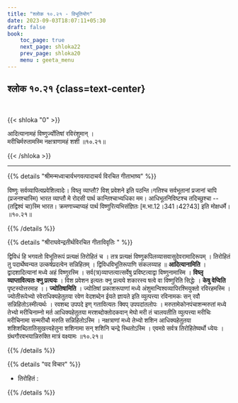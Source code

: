 ```yaml
---
title: "श्लोक १०.२१ - विभूतियोग"
date: 2023-09-03T18:07:11+05:30
draft: false
book:
    toc_page: true
    next_page: shloka22
    prev_page: shloka20
    menu : geeta_menu
---
```




## श्लोक १०.२१ {class=text-center}

<br/>

{{< shloka  "0"  >}}

आदित्यानामहं विष्णुर्ज्योतिषां रविरंशुमान् ।  
मरीचिर्मरुतामस्मि नक्षत्राणामहं शशी ॥१०.२१॥ 

{{< /shloka >}}

---


{{% details "श्रीमन्मध्वाचार्यभगवत्पादाचर्य विरचित  गीताभाष्य" %}}

विष्णुः सर्वव्यापित्वप्रवेशित्वादेः। विष्लृ व्याप्तौ? 
विश् प्रवेशने इति पठन्ति।गतिश्च सर्वभूतानां प्रजानां 
चापि (प्रजनश्चास्मि) भारत व्याप्तौ मे रोदसी पार्थ 
कान्तिश्चाभ्यधिका मम। आधिभूतनिविष्टश्च 
तदिच्छुश्चा -- (तद्विश्वं चा)स्मि भारत। क्रमणाच्चाप्यहं 
पार्थ विष्णुरित्यभिसंज्ञितः [म.भा.12।341।42?43] इति 
मोक्षधर्मे। ॥१०.२१॥

{{% /details %}}



{{% details "श्रीराघवेन्द्रतीर्थविरचित गीताविवृतिः " %}}

द्विविधं हि भगवतो विभूतिरूपं प्रत्यक्षं तिरोहितं च । 
तत्र प्रत्यक्षं विष्णुकपिलव्यासवासुदेवरामादिरूपम्‌ । 
तिरोहितं तु पदार्थेष्वन्यत उत्कर्षप्रदत्वेन 
सन्निहितम्‌ । द्विविधविभूतिरूपाणि संकलय्याह
॥ **आदित्यानामिति** । 
द्वादशादित्यानां मध्ये अहं विष्णुरस्मि ।
सर्व(त्र)व्याप्तत्वात्सर्वेषु प्रविष्टत्वाद्वा 
विष्णुनामास्मि । 
**विष्लृ  व्याप्तावित्यतः क्नु प्रत्ययः** । 
विश प्रवेशन इत्यतः क्नु प्रत्यये शकारस्य षत्वे वा 
विष्णुरिति सिद्धेः । **केषु वेप्विति** पृष्टस्योत्तरमाह 
।। **ज्योतिषामिति** । ज्योतिषां
प्रकाशरूपाणां मध्ये अंशुमान्विश्वव्यापिरश्मियुक्तो 
रविरहमस्मि । ज्योतीरूपेभ्यो रवेराधिक्यहेतुतया रवेण 
वेदशब्देन ईयते ज्ञायते इति 
व्युत्पत्त्या रविनामकः सन्‌ रवौ सन्निहितोऽस्मीत्यर्थः । 
रवशब्द उपपदे इण्‌ गतावित्यतः क्विप्‌ उपपदांतलोपः । 
मरुतामेकोनपंचाशन्मरुतां मध्ये
तेभ्यो मरीचिनाम्नो मर्त आधिक्यहेतुतया 
मरशब्दोक्तोदकवान्‌ मेघो मरी
तं चालयतीति व्युत्पत्त्या मरीचिः मरीचिनामा सन्मरीचौ 
मरुति सन्निहितोऽस्मि । नक्षत्राणां मध्ये तेभ्यो शशिन 
आधिक्यहेतुतया शशिशब्दितातिसुखत्त्वहेतुना शशिनामा सन्‌ 
शशिनि चन्द्रे स्थितोऽस्मि । 
एवमग्रे सर्वत्र तिरोहितेष्वर्थो ध्येयः । 
ग्रंथगौरवभयान्निरुक्ति मात्रं वक्ष्यामः ॥१०.२१॥


{{% /details %}}



{{% details "पद विचार" %}}

- तिरोहितं :

{{% /details %}}
